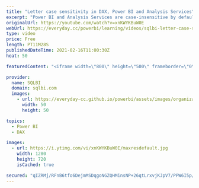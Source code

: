 ```yaml
---
title: "Letter case sensitivity in DAX, Power BI and Analysis Services"
excerpt: "Power BI and Analysis Services are case-insensitive by default. Lowercase letters are identical to uppercase letters. This is mostly a good choice, but it also comes with unexpected consequences. In this video, we run through a set of queries to understand what to be aware of when working with a mixture"
originalUrl: https://youtube.com/watch?v=xnKWYKBuW0E
webUrl: https://everyday.cc/powerbi/learning/videos/sqlbi-letter-case-sensitivity-in-dax-power-bi-and-analysis-services/
type: video
price: Free
length: PT11M28S
publishedDateTime: 2021-02-16T11:00:30Z
heat: 50

featuredContent: "<iframe width=\"800\" height=\"500\" frameborder=\"0\" src=\"https://www.youtube.com/embed/xnKWYKBuW0E\" allow=\"accelerometer; autoplay; encrypted-media; gyroscope; picture-in-picture\" allowfullscreen></iframe>"

provider:
  name: SQLBI
  domain: sqlbi.com
  images:
    - url: https://everyday-cc.github.io/powerbi/assets/images/organizations/sqlbi.com-50x50.jpg
      width: 50
      height: 50

topics:
  - Power BI
  - DAX

images:
  - url: https://i.ytimg.com/vi/xnKWYKBuW0E/maxresdefault.jpg
    width: 1280
    height: 720
    isCached: true

secured: "qIZRMj/RFnB6tfo6DejmMSDqgoNGZQHMinsNP+26qtLrxvjKJpV7/PPW6I5p/3ZBnBfccLhCH6EEnuqwqzkae6k7Gj88Ot+Hl2wiWxFEAIszPyPtw/eN7KEiPFksAtpoAxeJ/3Pph5K5qlN4EakGNa/LA0lW10qKk6a0QSJFrkzsbzEZfQT2tMEYq667QCApcM6V4AC2OFdEDv3SNsV3t+6A7RNSpTsqb1Bq39hUU7gWgj+azV13WalbyGMl9d0Vb0FYbsS/kwg2pO3YbkwKCNFGNUnFQ6qzRwHqGjjheJZJv+AmBTvi/PwqahVS0S2kG1fCqGOsbUKZYBUiv/222eUKP/pquPw7srqce0M1aVqrt9ad7WO/xzQcVpBhbO3S+hfQDhrgNOyZ/8PoQidrcUFHfM2W7DWMoyGZNsowKac=;FKBgkD8Q1Dcl9BMVnubiXg=="
---
```


